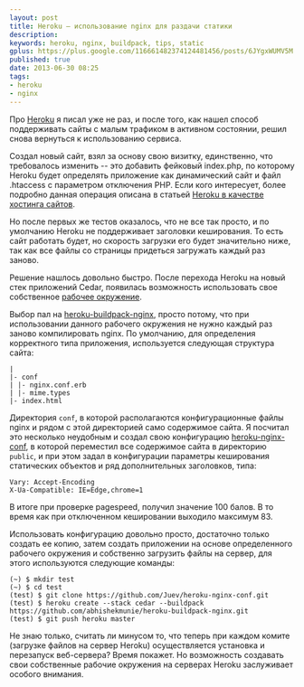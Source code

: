 ```yaml
---
layout: post
title: Heroku – использование nginx для раздачи статики
description: 
keywords: heroku, nginx, buildpack, tips, static
gplus: https://plus.google.com/116661482374124481456/posts/6JYgxWUMV5M
published: true
date: 2013-06-30 08:25
tags:
- heroku
- nginx
---
```


Про [Heroku](http://www.juev.ru/tags/heroku/ "Tags Heroku") я писал уже не раз, и после того, как нашел способ поддерживать сайты с малым трафиком в активном состоянии, решил снова вернуться к использованию сервиса.

Создал новый сайт, взял за основу свою визитку, единственно, что требовалось изменить -- это добавить фейковый index.php, по которому Heroku будет определять приложение как динамический сайт и файл .htaccess с параметром отключения PHP. Если кого интересует, более подробно данная операция описана в статьей [Heroku в качестве хостинга сайтов](http://www.juev.ru/2012/03/09/heroku/ "Heroku в качестве хостинга сайтов").

Но после первых же тестов оказалось, что не все так просто, и по умолчанию Heroku не поддерживает заголовки кеширования. То есть сайт работать будет, но скорость загрузки его будет значительно ниже, так как все файлы со страницы придеться загружать каждый раз заново.

Решение нашлось довольно быстро. После перехода Heroku на новый стек приложений Cedar, появилась возможность использовать свое собственное [рабочее окружение](https://devcenter.heroku.com/articles/buildpacks "Builpacks").

Выбор пал на [heroku-buildpack-nginx](https://github.com/abhishekmunie/heroku-buildpack-nginx "heroku-buildpack-nginx"), просто потому, что при использовании данного рабочего окружения не нужно каждый раз заново компилировать nginx. 
По умолчанию, для определения корректного типа приложения, используется следующая структура сайта:

    |
    |- conf
    | |- nginx.conf.erb
    | |- mime.types
    |- index.html

Директория `conf`, в которой располагаются конфигурационные файлы nginx и рядом с этой директорией само содержимое сайта. Я посчитал это несколько неудобным и создал свою конфигурацию [heroku-nginx-conf](https://github.com/Juev/heroku-nginx-conf "heroku-nginx-conf"), в которой переместил все содержимое сайта в директорию `public`, и при этом задал в конфигурации параметры кеширования статических объектов и ряд дополнительных заголовков, типа:

    Vary: Accept-Encoding
    X-Ua-Compatible: IE=Edge,chrome=1

В итоге при проверке pagespeed, получил значение 100 балов. В то время как при отключенном кешировании выходило максимум 83.

Использовать конфигурацию довольно просто, достаточно только создать ее копию, затем создать приложении на основе определенного рабочего окружения и собственно загрузить файлы на сервер, для этого используются следующие команды:

    (~) $ mkdir test
    (~) $ cd test
    (test) $ git clone https://github.com/Juev/heroku-nginx-conf.git
    (test) $ heroku create --stack cedar --buildpack https://github.com/abhishekmunie/heroku-buildpack-nginx.git
    (test) $ git push heroku master

Не знаю только, считать ли минусом то, что теперь при каждом комите (загрузке файлов на сервер Heroku) осуществляется установка и перезапуск веб-сервера? Время покажет. Но возможность создавать свои собственные рабочие окружения на серверах Heroku заслуживает особого внимания.

